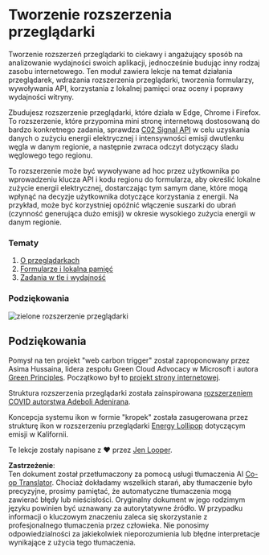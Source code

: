 <!--
CO_OP_TRANSLATOR_METADATA:
{
  "original_hash": "b121a279a6ab39878491f3e572673515",
  "translation_date": "2025-08-24T13:08:00+00:00",
  "source_file": "5-browser-extension/README.md",
  "language_code": "pl"
}
-->
# Tworzenie rozszerzenia przeglądarki

Tworzenie rozszerzeń przeglądarki to ciekawy i angażujący sposób na analizowanie wydajności swoich aplikacji, jednocześnie budując inny rodzaj zasobu internetowego. Ten moduł zawiera lekcje na temat działania przeglądarek, wdrażania rozszerzenia przeglądarki, tworzenia formularzy, wywoływania API, korzystania z lokalnej pamięci oraz oceny i poprawy wydajności witryny.

Zbudujesz rozszerzenie przeglądarki, które działa w Edge, Chrome i Firefox. To rozszerzenie, które przypomina mini stronę internetową dostosowaną do bardzo konkretnego zadania, sprawdza [C02 Signal API](https://www.co2signal.com) w celu uzyskania danych o zużyciu energii elektrycznej i intensywności emisji dwutlenku węgla w danym regionie, a następnie zwraca odczyt dotyczący śladu węglowego tego regionu.

To rozszerzenie może być wywoływane ad hoc przez użytkownika po wprowadzeniu klucza API i kodu regionu do formularza, aby określić lokalne zużycie energii elektrycznej, dostarczając tym samym dane, które mogą wpłynąć na decyzje użytkownika dotyczące korzystania z energii. Na przykład, może być korzystniej opóźnić włączenie suszarki do ubrań (czynność generująca dużo emisji) w okresie wysokiego zużycia energii w danym regionie.

### Tematy

1. [O przeglądarkach](1-about-browsers/README.md)
2. [Formularze i lokalna pamięć](2-forms-browsers-local-storage/README.md)
3. [Zadania w tle i wydajność](3-background-tasks-and-performance/README.md)

### Podziękowania

![zielone rozszerzenie przeglądarki](../../../5-browser-extension/extension-screenshot.png)

## Podziękowania

Pomysł na ten projekt "web carbon trigger" został zaproponowany przez Asima Hussaina, lidera zespołu Green Cloud Advocacy w Microsoft i autora [Green Principles](https://principles.green/). Początkowo był to [projekt strony internetowej](https://github.com/jlooper/green).

Struktura rozszerzenia przeglądarki została zainspirowana [rozszerzeniem COVID autorstwa Adeboli Adenirana](https://github.com/onedebos/covtension).

Koncepcja systemu ikon w formie "kropek" została zasugerowana przez strukturę ikon w rozszerzeniu przeglądarki [Energy Lollipop](https://energylollipop.com/) dotyczącym emisji w Kalifornii.

Te lekcje zostały napisane z ♥️ przez [Jen Looper](https://www.twitter.com/jenlooper).

**Zastrzeżenie**:  
Ten dokument został przetłumaczony za pomocą usługi tłumaczenia AI [Co-op Translator](https://github.com/Azure/co-op-translator). Chociaż dokładamy wszelkich starań, aby tłumaczenie było precyzyjne, prosimy pamiętać, że automatyczne tłumaczenia mogą zawierać błędy lub nieścisłości. Oryginalny dokument w jego rodzimym języku powinien być uznawany za autorytatywne źródło. W przypadku informacji o kluczowym znaczeniu zaleca się skorzystanie z profesjonalnego tłumaczenia przez człowieka. Nie ponosimy odpowiedzialności za jakiekolwiek nieporozumienia lub błędne interpretacje wynikające z użycia tego tłumaczenia.